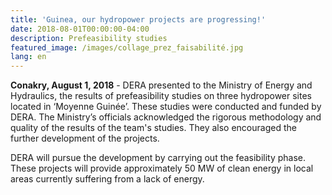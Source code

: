 ```yaml
---
title: 'Guinea, our hydropower projects are progressing!'
date: 2018-08-01T00:00:00-04:00
description: Prefeasibility studies
featured_image: /images/collage_prez_faisabilité.jpg
lang: en
---
```

**Conakry, August 1, 2018** - DERA presented to the Ministry of Energy and Hydraulics, the results of prefeasibility studies on three hydropower sites located in ‘Moyenne Guinée’. These studies were conducted and funded by DERA. The Ministry’s officials acknowledged the rigorous methodology and quality of the results of the team's studies. They also encouraged the further development of the projects.

DERA will pursue the development by carrying out the feasibility phase. These projects will provide approximately 50 MW of clean energy in local areas currently suffering from a lack of energy.
